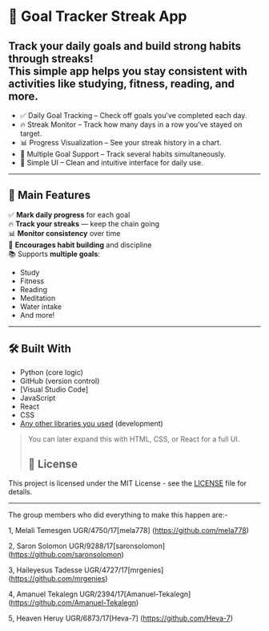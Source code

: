 # 🎯 Goal Tracker Streak App

Track your daily goals and build strong habits through streaks!  
This simple app helps you stay consistent with activities like  **studying**, **fitness**, **reading**, and more.
---

- ✅ Daily Goal Tracking – Check off goals you've completed each day.
- 🔥 Streak Monitor – Track how many days in a row you've stayed on target.
- 📊 Progress Visualization – See your streak history in a chart.
- 🎯 Multiple Goal Support – Track several habits simultaneously.
- 🧠 Simple UI – Clean and intuitive interface for daily use.
---

## 🌟 Main Features

✅ **Mark daily progress** for each goal  
🔥 **Track your streaks** — keep the chain going  
📊 **Monitor consistency** over time  
🧠 **Encourages habit building** and discipline  
📚 Supports **multiple goals**:  
- Study  
- Fitness  
- Reading  
- Meditation  
- Water intake  
- And more!

---

## 🛠️ Built With

- Python (core logic)
- GitHub (version control)
- [Visual Studio Code]
- JavaScript
- React
- CSS
- [Any other libraries you used](https://code.visualstudio.com/) (development)

> You can later expand this with HTML, CSS, or React for a full UI.
> ## 📄 License

This project is licensed under the MIT License - see the [LICENSE](LICENSE) file for details.

---
The group members who did everything to make this happen are:-

1, Melali Temesgen UGR/4750/17[mela778] (https://github.com/mela778)

2, Saron Solomon UGR/9288/17[saronsolomon] (https://github.com/saronsolomon)

3, Haileyesus Tadesse UGR/4727/17[mrgenies] (https://github.com/mrgenies)

4, Amanuel Tekalegn UGR/2394/17[Amanuel-Tekalegn] (https://github.com/Amanuel-Tekalegn)

5, Heaven Heruy UGR/6873/17[Heva-7] (https://github.com/Heva-7)

